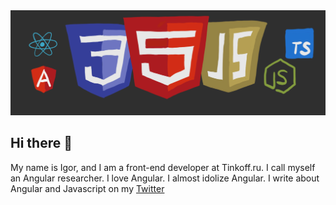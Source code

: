 <img src="./img/header.png">

## Hi there 👋

My name is Igor, and I am a front-end developer at Tinkoff.ru.
I call myself an Angular researcher. I love Angular. I almost idolize Angular. I write about Angular and Javascript on my [Twitter](https://twitter.com/katsuba_igor)

<!--
**IKatsuba/ikatsuba** is a ✨ _special_ ✨ repository because its `README.md` (this file) appears on your GitHub profile.

Here are some ideas to get you started:

- 🔭 I’m currently working on ...
- 🌱 I’m currently learning ...
- 👯 I’m looking to collaborate on ...
- 🤔 I’m looking for help with ...
- 💬 Ask me about ...
- 📫 How to reach me: ...
- 😄 Pronouns: ...
- ⚡ Fun fact: ...
-->
